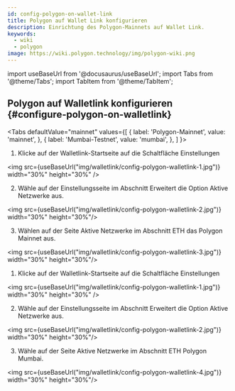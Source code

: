 ```yaml
---
id: config-polygon-on-wallet-link
title: Polygon auf Wallet Link konfigurieren
description: Einrichtung des Polygon-Mainnets auf Wallet Link.
keywords:
  - wiki
  - polygon
image: https://wiki.polygon.technology/img/polygon-wiki.png
---
```

import useBaseUrl from '@docusaurus/useBaseUrl';
import Tabs from '@theme/Tabs';
import TabItem from '@theme/TabItem';


## Polygon auf Walletlink konfigurieren {#configure-polygon-on-walletlink}

<Tabs
defaultValue="mainnet"
values={[
{ label: 'Polygon-Mainnet', value: 'mainnet', },
{ label: 'Mumbai-Testnet', value: 'mumbai', },
]
}>

<TabItem value="mainnet">

1. Klicke auf der Walletlink-Startseite auf die Schaltfläche Einstellungen

<img src={useBaseUrl("img/walletlink/config-polygon-walletlink-1.jpg")} width="30%" height="30%" />

2. Wähle auf der Einstellungsseite im Abschnitt Erweitert die Option Aktive Netzwerke aus.

<img src={useBaseUrl("img/walletlink/config-polygon-walletlink-2.jpg")} width="30%" height="30%"/>

3. Wählen auf der Seite Aktive Netzwerke im Abschnitt ETH das Polygon Mainnet aus.

<img src={useBaseUrl("img/walletlink/config-polygon-walletlink-3.jpg")} width="30%" height="30%"/>

</TabItem>

<TabItem value="mumbai">

1. Klicke auf der Walletlink-Startseite auf die Schaltfläche Einstellungen

<img src={useBaseUrl("img/walletlink/config-polygon-walletlink-1.jpg")} width="30%" height="30%" />

2. Wähle auf der Einstellungsseite im Abschnitt Erweitert die Option Aktive Netzwerke aus.

<img src={useBaseUrl("img/walletlink/config-polygon-walletlink-2.jpg")} width="30%" height="30%"/>

3. Wähle auf der Seite Aktive Netzwerke im Abschnitt ETH Polygon Mumbai.

<img src={useBaseUrl("img/walletlink/config-polygon-walletlink-4.jpg")} width="30%" height="30%"/>
</TabItem>


</Tabs>